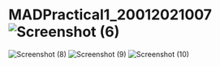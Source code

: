 # MADPractical1_20012021007![Screenshot (6)](https://user-images.githubusercontent.com/110403688/183351354-de23cc56-bd61-4eff-8ef2-ee9f619c76d4.png)
![Screenshot (8)](https://user-images.githubusercontent.com/110403688/183360019-852fae0e-370b-464b-869b-7fd5a2099f55.png)
![Screenshot (9)](https://user-images.githubusercontent.com/110403688/183360049-23402ba5-21fd-4360-9729-6b074879ad19.png)
![Screenshot (10)](https://user-images.githubusercontent.com/110403688/183360058-1110bdba-f2b8-46ba-b15b-be1fdd677376.png)
